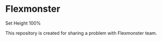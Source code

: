 # Flexmonster
Set Height 100%

This repository is created for sharing a problem with Flexmonster team.
